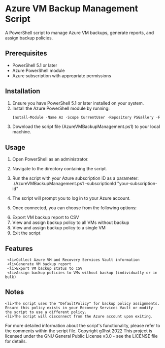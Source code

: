 # Azure VM Backup Management Script

A PowerShell script to manage Azure VM backups, generate reports, and assign backup policies.

## Prerequisites

- PowerShell 5.1 or later
- Azure PowerShell module
- Azure subscription with appropriate permissions

## Installation

1. Ensure you have PowerShell 5.1 or later installed on your system.
2. Install the Azure PowerShell module by running:
   ```powershell
   Install-Module -Name Az -Scope CurrentUser -Repository PSGallery -Force
3. Download the script file (AzureVMBackupManagement.ps1) to your local machine.

## Usage

1. Open PowerShell as an administrator.
2. Navigate to the directory containing the script.
3. Run the script with your Azure subscription ID as a parameter:
   .\AzureVMBackupManagement.ps1 -subscriptionId "your-subscription-id"

4. The script will prompt you to log in to your Azure account.
5. Once connected, you can choose from the following options:

    <li>Export VM backup report to CSV
    <li>View and assign backup policy to all VMs without backup
    <li>View and assign backup policy to a single VM
    <li>Exit the script



## Features

     <li>Collect Azure VM and Recovery Services Vault information
     <li>Generate VM backup report
     <li>Export VM backup status to CSV
     <li>Assign backup policies to VMs without backup (individually or in bulk)

## Notes

    <li>The script uses the "DefaultPolicy" for backup policy assignments. Ensure this policy exists in your Recovery Services Vault or modify the script to use a different policy.
    <li>The script will disconnect from the Azure account upon exiting.

For more detailed information about the script's functionality, please refer to the comments within the script file.
Copyright g0hst 2022
This project is licensed under the GNU General Public License v3.0 - see the LICENSE file for details.
